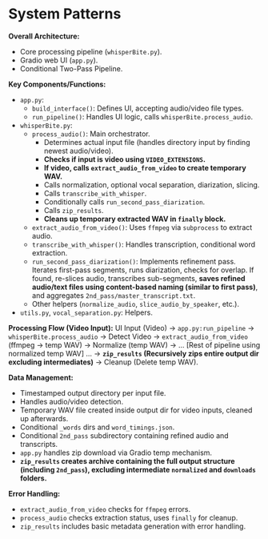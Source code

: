 # System Patterns

**Overall Architecture:**
*   Core processing pipeline (`whisperBite.py`).
*   Gradio web UI (`app.py`).
*   Conditional Two-Pass Pipeline.

**Key Components/Functions:**
*   `app.py`:
    *   `build_interface()`: Defines UI, accepting audio/video file types.
    *   `run_pipeline()`: Handles UI logic, calls `whisperBite.process_audio`.
*   `whisperBite.py`:
    *   `process_audio()`: Main orchestrator.
        *   Determines actual input file (handles directory input by finding newest audio/video).
        *   **Checks if input is video using `VIDEO_EXTENSIONS`.**
        *   **If video, calls `extract_audio_from_video` to create temporary WAV.**
        *   Calls normalization, optional vocal separation, diarization, slicing.
        *   Calls `transcribe_with_whisper`.
        *   Conditionally calls `run_second_pass_diarization`.
        *   Calls `zip_results`.
        *   **Cleans up temporary extracted WAV in `finally` block.**
    *   `extract_audio_from_video()`: Uses `ffmpeg` via `subprocess` to extract audio.
    *   `transcribe_with_whisper()`: Handles transcription, conditional word extraction.
    *   `run_second_pass_diarization()`: Implements refinement pass. Iterates first-pass segments, runs diarization, checks for overlap. If found, re-slices audio, transcribes sub-segments, **saves refined audio/text files using content-based naming (similar to first pass)**, and aggregates `2nd_pass/master_transcript.txt`.
    *   Other helpers (`normalize_audio`, `slice_audio_by_speaker`, etc.).
*   `utils.py`, `vocal_separation.py`: Helpers.

**Processing Flow (Video Input):**
UI Input (Video) -> `app.py:run_pipeline` -> `whisperBite.process_audio` -> Detect Video -> `extract_audio_from_video` (ffmpeg -> temp WAV) -> Normalize (temp WAV) -> ... [Rest of pipeline using normalized temp WAV] ... -> **`zip_results` (Recursively zips entire output dir excluding intermediates)** -> Cleanup (Delete temp WAV).

**Data Management:**
*   Timestamped output directory per input file.
*   Handles audio/video detection.
*   Temporary WAV file created inside output dir for video inputs, cleaned up afterwards.
*   Conditional `_words` dirs and `word_timings.json`.
*   Conditional `2nd_pass` subdirectory containing refined audio and transcripts.
*   `app.py` handles zip download via Gradio temp mechanism.
*   **`zip_results` creates archive containing the full output structure (including `2nd_pass`), excluding intermediate `normalized` and `downloads` folders.**

**Error Handling:**
*   `extract_audio_from_video` checks for `ffmpeg` errors.
*   `process_audio` checks extraction status, uses `finally` for cleanup.
*   `zip_results` includes basic metadata generation with error handling. 